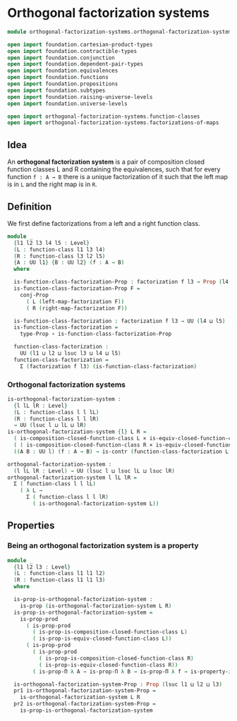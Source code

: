 # Orthogonal factorization systems

```agda
module orthogonal-factorization-systems.orthogonal-factorization-systems where

open import foundation.cartesian-product-types
open import foundation.contractible-types
open import foundation.conjunction
open import foundation.dependent-pair-types
open import foundation.equivalences
open import foundation.functions
open import foundation.propositions
open import foundation.subtypes
open import foundation.raising-universe-levels
open import foundation.universe-levels

open import orthogonal-factorization-systems.function-classes
open import orthogonal-factorization-systems.factorizations-of-maps
```

## Idea

An **orthogonal factorization system** is a pair of composition closed function
classes L and R containing the equivalences, such that for every function
`f : A → B` there is a unique factorization of it such that the left map is in
`L` and the right map is in `R`.

## Definition

We first define factorizations from a left and a right function class.

```agda
module _
  {l1 l2 l3 l4 l5 : Level}
  (L : function-class l1 l3 l4)
  (R : function-class l3 l2 l5)
  {A : UU l1} {B : UU l2} (f : A → B)
  where

  is-function-class-factorization-Prop : factorization f l3 → Prop (l4 ⊔ l5)
  is-function-class-factorization-Prop F =
    conj-Prop
      ( L (left-map-factorization F))
      ( R (right-map-factorization F))

  is-function-class-factorization : factorization f l3 → UU (l4 ⊔ l5)
  is-function-class-factorization =
    type-Prop ∘ is-function-class-factorization-Prop

  function-class-factorization :
    UU (l1 ⊔ l2 ⊔ lsuc l3 ⊔ l4 ⊔ l5)
  function-class-factorization =
    Σ (factorization f l3) (is-function-class-factorization)
```

### Orthogonal factorization systems

```agda
is-orthogonal-factorization-system :
  {l lL lR : Level}
  (L : function-class l l lL)
  (R : function-class l l lR)
  → UU (lsuc l ⊔ lL ⊔ lR)
is-orthogonal-factorization-system {l} L R =
  ( is-composition-closed-function-class L × is-equiv-closed-function-class L) ×
  ( ( is-composition-closed-function-class R × is-equiv-closed-function-class R) ×
  ((A B : UU l) (f : A → B) → is-contr (function-class-factorization L R f)))

orthogonal-factorization-system :
  (l lL lR : Level) → UU (lsuc l ⊔ lsuc lL ⊔ lsuc lR)
orthogonal-factorization-system l lL lR =
  Σ ( function-class l l lL)
    ( λ L →
      Σ ( function-class l l lR)
        ( is-orthogonal-factorization-system L))
```

## Properties

### Being an orthogonal factorization system is a property

```agda
module _
  {l1 l2 l3 : Level}
  (L : function-class l1 l1 l2)
  (R : function-class l1 l1 l3)
  where

  is-prop-is-orthogonal-factorization-system :
    is-prop (is-orthogonal-factorization-system L R)
  is-prop-is-orthogonal-factorization-system =
    is-prop-prod
      ( is-prop-prod
        ( is-prop-is-composition-closed-function-class L)
        ( is-prop-is-equiv-closed-function-class L))
      ( is-prop-prod
        ( is-prop-prod
          ( is-prop-is-composition-closed-function-class R)
          ( is-prop-is-equiv-closed-function-class R))
        ( is-prop-Π λ A → is-prop-Π λ B → is-prop-Π λ f → is-property-is-contr))

  is-orthogonal-factorization-system-Prop : Prop (lsuc l1 ⊔ l2 ⊔ l3)
  pr1 is-orthogonal-factorization-system-Prop =
    is-orthogonal-factorization-system L R
  pr2 is-orthogonal-factorization-system-Prop =
    is-prop-is-orthogonal-factorization-system
```
